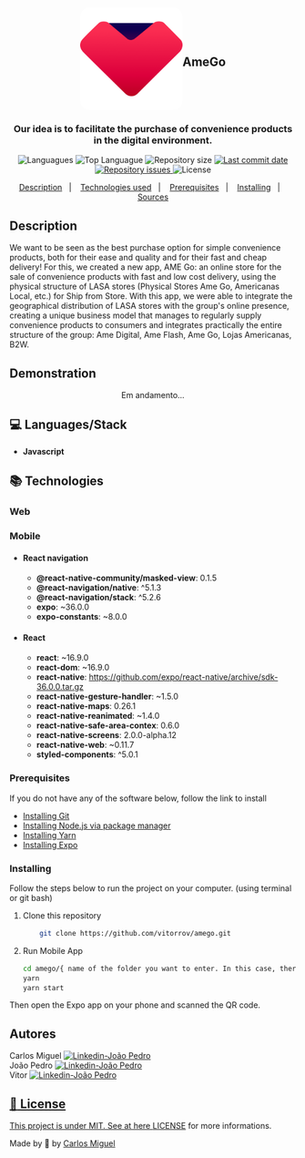 <div  align="center" style="display:flex; justify-content: center;align-items: center;flex-direction: colunm">
	<img  alt="Logo"  src="https://github.com/vitorrov/amego/blob/master/assets/logo.png?raw=true"  width="180px"  style="border-radius:16px;"/>
	<h2  align="center">AmeGo</h2>
	
</div>

<h3  align="center" >
Our idea is to facilitate the purchase of convenience products in the digital environment.
</h3>
<p  align="center">
	<img  alt="Languagues"  src="https://img.shields.io/github/languages/count/vitorrov/amego">
	<img  alt="Top Languague"  src="https://img.shields.io/github/languages/top/vitorrov/amego">
	<img  alt="Repository size"  src="https://img.shields.io/github/repo-size/vitorrov/amego">
	<a  href="https://github.com/solrachix/instagram-clone/commits/master">
		<img  alt="Last commit date"  src="https://img.shields.io/github/last-commit/vitorrov/amego">
	</a>
	<a  href="https://github.com/solrachix/instagram-clone/issues">
		<img  alt="Repository issues"  src="https://img.shields.io/github/issues/solrachix/instagram-clone">
	</a>
	<img  alt="License"  src="https://img.shields.io/github/license/solrachix/vitorrov/amego">
</p>

  

<p  align="center">
<a  href="#description">Description</a>&nbsp;&nbsp;&nbsp;|&nbsp;&nbsp;&nbsp;
<a  href="#technologies-used">Technologies used</a>&nbsp;&nbsp;&nbsp;|&nbsp;&nbsp;&nbsp;
<a  href="#prerequisites">Prerequisites</a>&nbsp;&nbsp;&nbsp;|&nbsp;&nbsp;&nbsp;
<a  href="#installing">Installing</a>&nbsp;&nbsp;&nbsp;|&nbsp;&nbsp;&nbsp;
<a  href="#sources">Sources</a>
</p>

  
## Description
We want to be seen as the best purchase option for simple convenience products, both for their ease and quality and for their fast and cheap delivery! For this, we created a new app, AME Go: an online store for the sale of convenience products with fast and low cost delivery, using the physical structure of LASA stores (Physical Stores Ame Go, Americanas Local, etc.) for Ship from Store. With this app, we were able to integrate the geographical distribution of LASA stores with the group's online presence, creating a unique business model that manages to regularly supply convenience products to consumers and integrates practically the entire structure of the group: Ame Digital, Ame Flash, Ame Go, Lojas Americanas, B2W.
## Demonstration

<p  align="center">
	Em andamento...
</p>

  

## :computer: Languages/Stack

- **Javascript**

## :books: Technologies

### Web



### Mobile
- #### React navigation
	* **@react-native-community/masked-view**: 0.1.5
	* **@react-navigation/native**: ^5.1.3
	* **@react-navigation/stack**: ^5.2.6
	* **expo**: ~36.0.0
	* **expo-constants**: ~8.0.0

- #### React
	* **react**: ~16.9.0
	* **react-dom**: ~16.9.0
	* **react-native**: https://github.com/expo/react-native/archive/sdk-36.0.0.tar.gz
	* **react-native-gesture-handler**: ~1.5.0
	* **react-native-maps**: 0.26.1
	* **react-native-reanimated**: ~1.4.0
	* **react-native-safe-area-contex**: 0.6.0
	* **react-native-screens**: 2.0.0-alpha.12
	* **react-native-web**: ~0.11.7
	* **styled-components**: ^5.0.1  

### Prerequisites
If you do not have any of the software below, follow the link to install
- [Installing Git](https://git-scm.com/downloads)
- [Installing Node.js via package manager](https://nodejs.org/en/download/package-manager/)
- [Installing Yarn](https://yarnpkg.com/en/docs/install#debian-stable)
- [Installing Expo](https://facebook.github.io/react-native/docs/getting-started)

### Installing
Follow the steps below to run the project on your computer. (using terminal or git bash)
1. Clone this repository
	```bash
		git clone https://github.com/vitorrov/amego.git
	```

3. Run Mobile App
	```bash
	cd amego/{ name of the folder you want to enter. In this case, there is Mobile, Web }
	yarn
	yarn start
	```
Then open the Expo app on your phone and scanned the QR code.

## Autores
Carlos Miguel <a  href="https://www.linkedin.com/in/carlos-miguel-380413197" target="_blank" >	<img  alt="Linkedin-João Pedro"  src="https://img.shields.io/badge/Linkedin--%23F8952D?style=social&logo=linkedin">
</a><br/>
João Pedro <a  href="https://www.linkedin.com/in/jaopedrofalcao" target="_blank" >	<img  alt="Linkedin-João Pedro"  src="https://img.shields.io/badge/Linkedin--%23F8952D?style=social&logo=linkedin">
</a><br/>
Vitor  <a  href="https://www.linkedin.com/in/vitor-r-082550197" target="_blank" >	<img  alt="Linkedin-João Pedro"  src="https://img.shields.io/badge/Linkedin--%23F8952D?style=social&logo=linkedin">

## :memo: License
This project is under MIT. See at here [LICENSE](/LICENSE) for more informations.

Made by :blue_heart: by [Carlos Miguel](https://github.com/solrachix)